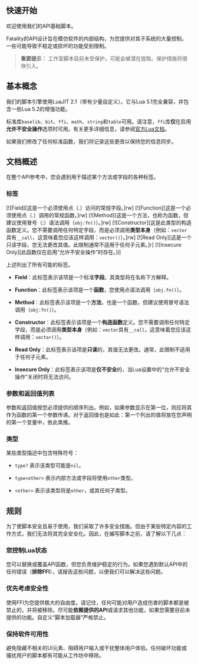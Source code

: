 ## 快速开始

欢迎使用我们的API基础脚本。

Fatality的API设计旨在模仿软件的内部结构，为您提供对其子系统的大量控制。一些可能导致不稳定或损坏的功能受到限制。

> **重要提示：** 工作室脚本目前未受保护，可能会被潜在提取。保护措施将很快引入。

## 基本概念
我们的脚本引擎使用LuaJIT 2.1（带有少量自定义）。它与Lua 5.1完全兼容，并包含一些Lua 5.2的增强功能。

标准库`baselib`、`bit`、`ffi`、`math`、`string`和`table`可用。请注意，`ffi`库**仅**在启用**允许不安全操作**选项时可用。有关更多详细信息，请参阅[官方Lua文档](https://www.lua.org/manual/5.1/)。

如果我们修改了任何标准函数，我们将记录这些更改以保持您的信息同步。

## 文档概述
在整个API参考中，您会遇到用于描述某个方法或字段的各种标签。

### 标签

[![Field][这是一个必须使用点（.）访问的常规字段。]rw]
[![Function][这是一个必须使用点（.）调用的常规函数。]rw]
[![Method][这是一个方法，也称为函数，但建议使用冒号（:）语法调用（`obj:fn()`）。]rw]
[![Constructor][这是此类型的构造函数定义。您不需要调用任何特定字段，而是必须调用**类型本身**（例如：`vector`具有`__call`，这意味着您应该这样调用：`vector()`）。]rw]
[![Read Only][这是一个只读字段，您无法更改其值。此限制通常不适用于任何子元素。]r]
[![Insecure Only][此函数仅在启用“允许不安全操作”时存在。]i]

上述列出了所有可能的标签。

* **Field**：此标签表示该项是一个标准**字段**。其类型将在名称下方解释。

* **Function**：此标签表示该项是一个**函数**，您使用点语法调用（`obj.fn()`）。

* **Method**：此标签表示该项是一个**方法**，也是一个函数，但建议使用冒号语法调用（`obj:fn()`）。

* **Constructor**：此标签表示该项是一个**构造函数**定义。您不需要调用任何特定字段，而是必须调用**类型本身**（例如：`vector`具有`__call`，这意味着您应该这样调用：`vector()`）。

* **Read Only**：此标签表示该项是**只读**的，其值无法更改。通常，此限制不适用于任何子元素。

* **Insecure Only**：此标签表示该项是**仅不安全**的，当Lua设置中的“允许不安全操作”关闭时将无法访问。

### 参数和返回值列表
参数和返回值按您必须提供的顺序列出。例如，如果参数显示在第一位，则应将其作为函数的第一个参数传递。对于返回值也是如此：第一个列出的值将放在您声明的第一个变量中，依此类推。

### 类型
某些类型描述中包含特殊符号：

* `type?` 表示该类型可能是`nil`。

* `type<other>` 表示内部方法或字段将使用`other`类型。

* `<other>` 表示该类型将是`other`，或其任何子类型。

## 规则

为了使脚本安全且易于使用，我们采取了许多安全措施。但由于某些特定内容的工作方式，我们无法将其完全安全化。因此，在编写脚本之前，请了解以下几点：

### 您控制Lua状态
您可以替换或覆盖API函数，但您负责维护稳定的行为。如果您遇到默认API中的任何错误（**排除FFI**），请报告这些问题，以便我们可以解决这些问题。

### 优先考虑安全性
使用FFI为您提供极大的自由度。请记住，任何可能对用户造成伤害的脚本都是被禁止的，并将被移除。尽可能**依赖提供的API**或请求其他功能，如果您需要目前未提供的功能。自定义“脚本加载器”严格禁止。

### 保持软件可用性
避免隐藏不相关的UI元素、阻碍用户输入或干扰整体用户体验。任何破坏功能或骚扰用户的脚本都有可能从工作坊中移除。